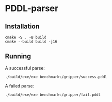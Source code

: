 # PDDL-parser

## Installation

```console
cmake -S . -B build
cmake --build build -j16
```

## Running

A successful parse:

```console
./build/exe/exe benchmarks/gripper/success.pddl
```

A failed parse:

```console
./build/exe/exe benchmarks/gripper/fail.pddl
```

